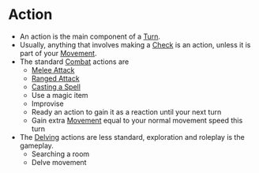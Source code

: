 # Action

- An action is the main component of a [Turn](Turn.md). 
- Usually, anything that involves making a [Check](Check.md) is an action, unless it is part of your [Movement](Movement.md).
- The standard [Combat](Combat.md) actions are
	- [Melee Attack](Melee%20Attack.md)
	- [Ranged Attack](Ranged%20Attack.md)
	- [Casting a Spell](../Magic/Casting%20Spells.md)
	- Use a magic item
	- Improvise
	- Ready an action to gain it as a reaction until your next turn
	- Gain extra [Movement](Movement.md) equal to your normal movement speed this turn
- The [Delving](Delving.md) actions are less standard, exploration and roleplay is the gameplay.
	- Searching a room
	- Delve movement